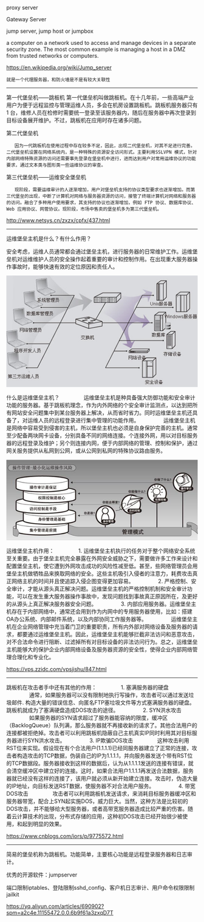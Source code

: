 proxy server

Gateway Server

jump server, jump host or jumpbox

 a computer on a network used to access and manage devices in a separate security zone. The most common example is managing a host in a DMZ from trusted networks or computers.

https://en.wikipedia.org/wiki/Jump_server

    就是一个代理服务器，和防火墙是不是有较大关联性

---

第一代堡垒机——跳板机
       第一代堡垒机叫做跳板机。在十几年前，一些高端产业用户为便于远程监控与管理运维人员，多会在机房设置跳板机。跳板机服务器只有 1 台，维修人员在检修时需要统一登录至该服务器内，随后在服务器中再次登录到目标设备展开维护。不过，跳板机在应用时存在诸多问题。

第二代堡垒机

       因为一代跳板机在使用过程中存在较多不足，因此，出现二代堡垒机，对其不足进行完善。二代堡垒机设置在网络系统内，是一种特殊的资源安全访问形式。主要利用SSLVPN 模式，针对内部网络特殊资源的访问还需要事先登录在堡垒机中进行，进而达到用户对常用运维协议的功能要求，通过文本类与图形类一些运维协议的审查。

第三代堡垒机——运维安全堡垒机

       现阶段，需要运维审计的人逐渐增加，用户对堡垒机支持的协议类型要求也逐渐增加。而第三代堡垒的出现，中断了计算机对网络与服务器资源的访问，接管了终端计算机对网络和服务器的访问。融合了多种用户使用要求，其支持的协议也逐渐增加，例如 FTP 协议、数据库协议、Web 应用协议、网管协议。现阶段，市场中售卖的堡垒机多为第三代堡垒机。

http://www.netsys.cn/zxzx/cpfx/437.html

---

运维堡垒主机是什么？有什么作用？

安全考虑，运维人员通常都会通过堡垒主机，进行服务器的日常维护工作。运维堡垒机对运维维护人员的安全操作起着重要的审计和控制作用。在出现重大服务器操作事故时，能够快速有效的定位原因和责任人。

<img src="./materials/jumpbox1.jpg">

什么是运维堡垒主机？
　　
　　运维堡垒主机是种具备强大防御功能和安全审计功能的服务器。基于跳板机理念，作为内外网络的个安全审计监测点，以达到把所有网站安全问题集中到某台服务器上解决，从而省时省力。同时运维堡垒主机还具备了，对运维人员的远程登录进行集中管理的功能作用。
　　
　　运维堡垒主机是网络中容易受到侵害的主机，所以堡垒主机也必须是自身保护完善的主机。通常至少配备两块网卡设备，分别具备不同的网络连接。个连接外网，用以对目标服务器的远程登录及维护；另个则连接内网，便于内部网络的管理、控制和保护，通过网关服务提供从私网到公网，或从公网到私网的特殊协议路由服务。

<img src="./materials/jumpbox2.jpg">

运维堡垒主机作用：
　　
　　1. 运维堡垒主机执行的任务对于整个网络安全系统至关重要。由于堡垒主机完全暴露在外网安全威胁之下，需要做许多工作来设计和配置堡垒主机，使它遭到外网攻击成功的风险性减至低。甚至，些网络管理员会用堡垒主机做牺牲品来换取网络的安全。这些主机吸引入侵者的注意力，耗费攻击真正网络主机的时间并且使追踪入侵企图变得更加容易。
　　
　　2. 严格控制、安全审计，才能从源头真正解决问题。运维堡垒主机的严格控制机制和安全审计功能，可以在发生重大服务器操作事故中，发现问题找到事故真正原因所在，及更好的从源头上真正解决服务器安全问题。
　　
　　3. 内部应用服务器。运维堡垒主机存在于内部网络中，通常还会用到作为内网中的专用服务器使用，比如：搭建OA办公系统、内部邮件系统，以及内部协同工作服务器等。
　　
　　运维堡垒主机在企业网络管理中充当着门卫的重要职责，所有内外部对网络设备及服务器的请求，都要通过运维堡垒主机。因此，运维堡垒主机能够拦截非法访问和恶意攻击，对不合法命令进行阻断、过滤掉所有对目标设备的非法访问行为。总之，运维堡垒主机能够大的保护企业内部网络设备及服务器资源的安全性，使得企业内部网络管理合理化和专业化。

https://vps.zzidc.com/vpsjishu/847.html

---

跳板机在攻击者手中还有其他的作用：
　　
　　1. 塞满服务器的硬盘
　　
　　通常，如果服务器可以没有限制地执行写操作，攻击者可以通过发送垃圾邮件. 构造大量的错误信息、向匿名FTP塞垃圾文件等方式塞满服务器的硬盘。跳板机就成为了塞满硬盘造成DOS攻击的途径。
　　
　　2. SYN洪水攻击
　　
　　如果服务器的SYN请求超过了服务器能容纳的限度，缓冲区（BacklogQueue）队列满，那么服务器就不再接收新的请求了。其他合法用户的连接都被拒绝掉。攻击者可以利用跳板机隐蔽自己主机真实IP同时利用其对目标服务器进行SYN洪水攻击。
　　
　　3. IP欺骗DOS攻击
　　
　　这种攻击利用RST位来实现。假设现在有个合法用户(1.1.1.1)已经同服务器建立了正常的连接，攻击者构造攻击的TCP数据，伪装自己的IP为1.1.1.1，并向服务器发送个带有RST位的TCP数据段。服务器接收到这样的数据后，认为从1.1.1.1发送的连接有错误，就会清空缓冲区中建立好的连接。这时，如果合法用户1.1.1.1再发送合法数据，服务器就已经没有这样的连接了，该用户就必须从新开始建立连接。攻击时，伪造大量的IP地址，向目标发送RST数据，使服务器不对合法用户服务。
　　
　　4. 带宽DOS攻击
　　
　　攻击者可以利用跳板机发送请求，来消耗目标服务器缓冲区和服务器带宽，配合上SYN起实施DOS，威力巨大。当然，这种方法是比较初的DOS攻击，并不能够给大型服务器，或者高带宽服务器造成比较严重的伤害。随着云计算技术的出现，分布式存储的应用，这种初DOS攻击已经开始很少被使用，和起到明显的效果。


https://www.cnblogs.com/iors/p/9775572.html

---

简易的堡垒机称为跳板机。功能简单，主要核心功能是远程登录服务器和日志审计。

优秀的开源软件：jumpserver

端口限制iptables、登陆限制sshd_config、客户机日志审计、用户命令权限限制 jailkit

https://yq.aliyun.com/articles/690902?spm=a2c4e.11155472.0.0.6b9f61a3zxqD7T














